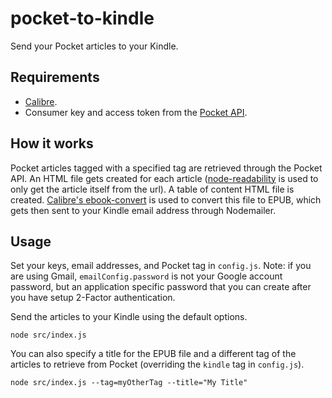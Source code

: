 # pocket-to-kindle
Send your Pocket articles to your Kindle.

## Requirements
- [Calibre](https://calibre-ebook.com/download).
- Consumer key and access token from the [Pocket API](https://getpocket.com/developer/docs/authentication).

## How it works
Pocket articles tagged with a specified tag are retrieved through the Pocket API. An HTML file gets created for each article ([node-readability](https://github.com/luin/readability) is used to only get the article itself from the url). A table of content HTML file is created. [Calibre's ebook-convert](https://manual.calibre-ebook.com/generated/en/ebook-convert.html) is used to convert this file to EPUB, which gets then sent to your Kindle email address through Nodemailer.

## Usage
Set your keys, email addresses, and Pocket tag in `config.js`. 
Note: if you are using Gmail, ```emailConfig.password``` is not your Google account password, but an application specific password that you can create after you have setup 2-Factor authentication.

Send the articles to your Kindle using the default options.
```
node src/index.js
```

You can also specify a title for the EPUB file and a different tag of the articles to retrieve from Pocket (overriding the ```kindle``` tag in `config.js`).
```
node src/index.js --tag=myOtherTag --title="My Title"
```